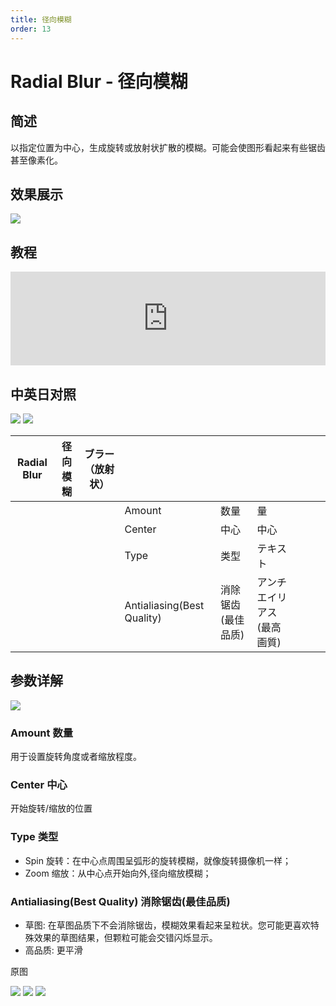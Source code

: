 ```yaml
---
title: 径向模糊
order: 13
---
```


# Radial Blur - 径向模糊

## 简述

以指定位置为中心，生成旋转或放射状扩散的模糊。可能会使图形看起来有些锯齿甚至像素化。

## 效果展示

![](https://cdn.yuelili.com/20211231004420.png)

## 教程

<iframe src="https://player.bilibili.com/player.html?bvid=BV1e34y1X7Vj&page=7&high_quality=1" width="100%" allowfullscreen="allowfullscreen" frameborder="0"></iframe>

## 中英日对照

![](https://mir.yuelili.com/user/AE/effects/AE-Effects-Blur-Sharpen-Radial_Blur.png)
![](https://mir.yuelili.com/user/AE/effects/AE-Effects-Blur-Sharpen-Radial_Blur_cn.png)

| Radial Blur | 径向模糊 | ブラー（放射状） |                            |                    |                            |     |     |     |
| ----------- | -------- | ---------------- | -------------------------- | ------------------ | -------------------------- | --- | --- | --- |
|             |          |                  | Amount                     | 数量               | 量                         |     |     |     |
|             |          |                  | Center                     | 中心               | 中心                       |     |     |     |
|             |          |                  | Type                       | 类型               | テキスト                   |     |     |     |
|             |          |                  | Antialiasing(Best Quality) | 消除锯齿(最佳品质) | アンチエイリアス(最高画質) |     |     |     |

## 参数详解

![](https://mir.yuelili.com/user/AE/effects/ext/image00585.jpg)

### Amount 数量

用于设置旋转角度或者缩放程度。

### Center 中心

开始旋转/缩放的位置

### Type 类型

- Spin 旋转：在中心点周围呈弧形的旋转模糊，就像旋转摄像机一样；
- Zoom 缩放：从中心点开始向外,径向缩放模糊；

### Antialiasing(Best Quality) 消除锯齿(最佳品质)

- 草图: 在草图品质下不会消除锯齿，模糊效果看起来呈粒状。您可能更喜欢特殊效果的草图结果，但颗粒可能会交错闪烁显示。
- 高品质: 更平滑

原图

![](https://mir.yuelili.com/user/AE/effects/list/Blur-Sharpen-CC_Cross_Blur1.png)
![](https://mir.yuelili.com/user/source/2020/06/Blur-Sharpen-Radial_Blur3.png)
![](https://mir.yuelili.com/user/source/2020/06/Blur-Sharpen-Radial_Blur4.png)
